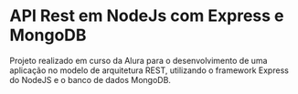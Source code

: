 # API Rest em NodeJs com Express e MongoDB

Projeto realizado em curso da Alura para o desenvolvimento de uma aplicação no modelo de arquitetura REST, utilizando o framework Express do NodeJS e o banco de dados MongoDB.
